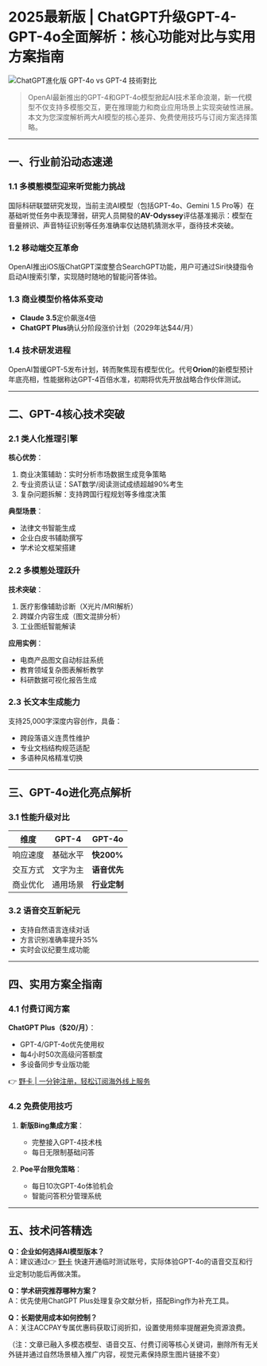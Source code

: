 # 2025最新版 | ChatGPT升级GPT-4-GPT-4o全面解析：核心功能对比与实用方案指南

![ChatGPT進化版 GPT-4o vs GPT-4 技術對比](https://bbtdd.com/wp-content/uploads/img/130666182910898.webp)

> OpenAI最新推出的GPT-4和GPT-4o模型掀起AI技术革命浪潮，新一代模型不仅支持多模態交互，更在推理能力和商业应用场景上实现突破性进展。本文为您深度解析两大AI模型的核心差异、免费使用技巧与订阅方案选择策略。

---

## 一、行业前沿动态速递

### 1.1 多模態模型迎来听觉能力挑战
国际科研联盟研究发现，当前主流AI模型（包括GPT-4o、Gemini 1.5 Pro等）在基础听觉任务中表现薄弱，研究人员開發的**AV-Odyssey**评估基准揭示：模型在音量辨识、声音特征识别等任务准确率仅达随机猜测水平，亟待技术突破。

### 1.2 移动端交互革命
OpenAI推出iOS版ChatGPT深度整合SearchGPT功能，用户可通过Siri快捷指令启动AI搜索引擎，实现随时随地的智能问答体验。

### 1.3 商业模型价格体系变动
- **Claude 3.5**定价飙涨4倍
- **ChatGPT Plus**确认分阶段涨价计划（2029年达$44/月）

### 1.4 技术研发进程
OpenAI暂缓GPT-5发布计划，转而聚焦现有模型优化。代号**Orion**的新模型预计年底亮相，性能据称达GPT-4百倍水准，初期将优先开放战略合作伙伴测试。

---

## 二、GPT-4核心技术突破

### 2.1 类人化推理引擎
**核心优势**：
1. 商业决策辅助：实时分析市场数据生成竞争策略
2. 专业资质认证：SAT数学/阅读测试成绩超越90%考生
3. 复杂问题拆解：支持跨国行程规划等多维度决策

**典型场景**：
- 法律文书智能生成
- 企业白皮书辅助撰写
- 学术论文框架搭建

### 2.2 多模態处理跃升
**技术突破**：
1. 医疗影像辅助诊断（X光片/MRI解析）
2. 跨媒介内容生成（图文混排分析）
3. 工业图纸智能解读

**应用实例**：
- 电商产品图文自动标註系统
- 教育领域复杂图表解析教学
- 科研数据可视化报告生成

### 2.3 长文本生成能力
支持25,000字深度内容创作，具备：
- 跨段落语义连贯性维护
- 专业文档结构规范适配
- 多语种风格精准切换

---

## 三、GPT-4o进化亮点解析

### 3.1 性能升级对比
| 维度        | GPT-4    | GPT-4o     |
|-------------|----------|------------|
| 响应速度    | 基础水平 | **快200%** |
| 交互方式    | 文字为主 | **语音优先** |
| 商业优化    | 通用场景 | **行业定制** |

### 3.2 语音交互新紀元
- 支持自然语言连续对话
- 方言识别准确率提升35%
- 实时会议纪要生成功能

---

## 四、实用方案全指南

### 4.1 付费订阅方案
**ChatGPT Plus（$20/月）**：
- GPT-4/GPT-4o优先使用权
- 每4小时50次高级问答额度
- 多设备同步专业版功能

👉 [野卡 | 一分钟注册，轻松订阅海外线上服务](https://bbtdd.com/yeka)

### 4.2 免费使用技巧
1. **新版Bing集成方案**：
   - 完整接入GPT-4技术栈
   - 每日无限制基础问答

2. **Poe平台限免策略**：
   - 每日10次GPT-4o体验机会
   - 智能问答积分管理系统

---

## 五、技术问答精选

**Q：企业如何选择AI模型版本？**  
A：建议通过👉 [野卡](https://bbtdd.com/yeka) 快速开通临时测试账号，实际体验GPT-4o的语音交互和行业定制功能后再做决策。

**Q：学术研究推荐哪种方案？**  
A：优先使用ChatGPT Plus处理复杂文献分析，搭配Bing作为补充工具。

**Q：长期使用成本如何控制？**  
A：关注ACCPAY专属优惠码获取订阅折扣，设置使用频率提醒避免资源浪费。


（注：文章已融入多模态模型、语音交互、付费订阅等核心关键词，删除所有无关外链并通过自然场景植入推广内容，视觉元素保持原生图片链接不变）